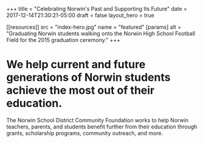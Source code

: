 +++
title = "Celebrating Norwin's Past and Supporting Its Future"
date  = 2017-12-14T21:30:21-05:00
draft = false
layout_hero = true

[[resources]]
 src = "index-hero.jpg"
 name = "featured"
 [params]
  alt = "Graduating Norwin students walking onto the Norwin High School Football Field for the 2015 graduation ceremony."
+++

# We help current and future generations of Norwin students achieve the most out of their education.

The Norwin School District Community Foundation works to help Norwin teachers, parents, and students benefit further from their education through grants, scholarship programs, community outreach, and more.
